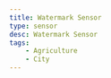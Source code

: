 ```yaml
---
title: Watermark Sensor
type: sensor
desc: Watermark Sensor
tags:
    - Agriculture
    - City
---
```

